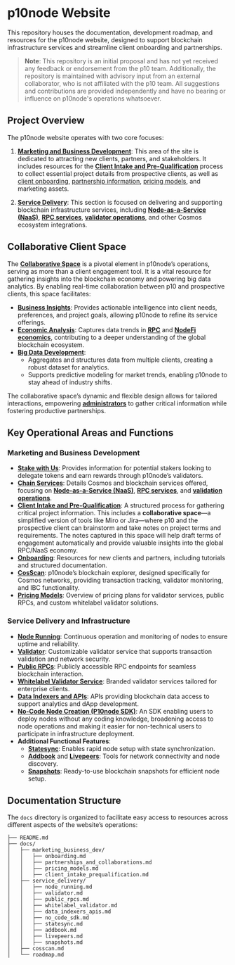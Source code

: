 # p10node Website

This repository houses the documentation, development roadmap, and resources for the p10node website, designed to support blockchain infrastructure services and streamline client onboarding and partnerships.

> **Note**: This repository is an initial proposal and has not yet received any feedback or endorsement from the p10 team. Additionally, the repository is maintained with advisory input from an external collaborator, who is not affiliated with the p10 team. All suggestions and contributions are provided independently and have no bearing or influence on p10node's operations whatsoever.


## Project Overview

The p10node website operates with two core focuses:

1. **[Marketing and Business Development](docs/marketing_business_dev/)**: This area of the site is dedicated to attracting new clients, partners, and stakeholders. It includes resources for the **[Client Intake and Pre-Qualification](docs/marketing_business_dev/client_intake_prequalification.md)** process to collect essential project details from prospective clients, as well as [client onboarding](docs/marketing_business_dev/onboarding.md), [partnership information](docs/marketing_business_dev/partnerships_and_collaborations.md), [pricing models](docs/marketing_business_dev/pricing_models.md), and marketing assets.

2. **[Service Delivery](docs/service_delivery/)**: This section is focused on delivering and supporting blockchain infrastructure services, including **[Node-as-a-Service (NaaS)](docs/service_delivery/naas_services.md)**, **[RPC services](docs/service_delivery/public_rpcs.md)**, **[validator operations](docs/service_delivery/validator.md)**, and other Cosmos ecosystem integrations.

## Collaborative Client Space

The **[Collaborative Space](docs/marketing_business_dev/collaborative_space.md)** is a pivotal element in p10node’s operations, serving as more than a client engagement tool. It is a vital resource for gathering insights into the blockchain economy and powering big data analytics. By enabling real-time collaboration between p10 and prospective clients, this space facilitates:

- **[Business Insights](docs/marketing_business_dev/business_insights.md)**: Provides actionable intelligence into client needs, preferences, and project goals, allowing p10node to refine its service offerings.
- **[Economic Analysis](docs/marketing_business_dev/economic_analysis.md)**: Captures data trends in **[RPC](docs/service_delivery/public_rpcs.md)** and **[NodeFi economics](docs/marketing_business_dev/nodefi_economics.md)**, contributing to a deeper understanding of the global blockchain ecosystem.
- **[Big Data Development](docs/marketing_business_dev/big_data_development.md)**:
  - Aggregates and structures data from multiple clients, creating a robust dataset for analytics.
  - Supports predictive modeling for market trends, enabling p10node to stay ahead of industry shifts.

The collaborative space’s dynamic and flexible design allows for tailored interactions, empowering **[administrators](docs/service_delivery/administrators.md)** to gather critical information while fostering productive partnerships.

## Key Operational Areas and Functions

### Marketing and Business Development

- **[Stake with Us](docs/marketing_business_dev/stake_with_us.md)**: Provides information for potential stakers looking to delegate tokens and earn rewards through p10node’s validators.
- **[Chain Services](docs/service_delivery/)**: Details Cosmos and blockchain services offered, focusing on **[Node-as-a-Service (NaaS)](docs/service_delivery/naas_services.md)**, **[RPC services](docs/service_delivery/public_rpcs.md)**, and **[validation operations](docs/service_delivery/validator.md)**.
- **[Client Intake and Pre-Qualification](docs/marketing_business_dev/client_intake_prequalification.md)**: A structured process for gathering critical project information. This includes a **collaborative space**—a simplified version of tools like Miro or Jira—where p10 and the prospective client can brainstorm and take notes on project terms and requirements. The notes captured in this space will help draft terms of engagement automatically and provide valuable insights into the global RPC/NaaS economy.
- **[Onboarding](docs/marketing_business_dev/onboarding.md)**: Resources for new clients and partners, including tutorials and structured documentation.
- **[CosScan](docs/cosscan.md)**: p10node’s blockchain explorer, designed specifically for Cosmos networks, providing transaction tracking, validator monitoring, and IBC functionality.
- **[Pricing Models](docs/marketing_business_dev/pricing_models.md)**: Overview of pricing plans for validator services, public RPCs, and custom whitelabel validator solutions.

### Service Delivery and Infrastructure

- **[Node Running](docs/service_delivery/node_running.md)**: Continuous operation and monitoring of nodes to ensure uptime and reliability.
- **[Validator](docs/service_delivery/validator.md)**: Customizable validator service that supports transaction validation and network security.
- **[Public RPCs](docs/service_delivery/public_rpcs.md)**: Publicly accessible RPC endpoints for seamless blockchain interaction.
- **[Whitelabel Validator Service](docs/service_delivery/whitelabel_validator.md)**: Branded validator services tailored for enterprise clients.
- **[Data Indexers and APIs](docs/service_delivery/data_indexers_apis.md)**: APIs providing blockchain data access to support analytics and dApp development.
- **[No-Code Node Creation (P10node SDK)](docs/service_delivery/no_code_sdk.md)**: An SDK enabling users to deploy nodes without any coding knowledge, broadening access to node operations and making it easier for non-technical users to participate in infrastructure deployment.
- **Additional Functional Features**:
  - **[Statesync](docs/service_delivery/statesync.md)**: Enables rapid node setup with state synchronization.
  - **[Addbook](docs/service_delivery/addbook.md)** and **[Livepeers](docs/service_delivery/livepeers.md)**: Tools for network connectivity and node discovery.
  - **[Snapshots](docs/service_delivery/snapshots.md)**: Ready-to-use blockchain snapshots for efficient node setup.

## Documentation Structure

The `docs` directory is organized to facilitate easy access to resources across different aspects of the website’s operations:

```
├── README.md
├── docs/
│   ├── marketing_business_dev/
│   │   ├── onboarding.md
│   │   ├── partnerships_and_collaborations.md
│   │   ├── pricing_models.md
│   │   ├── client_intake_prequalification.md
│   ├── service_delivery/
│   │   ├── node_running.md
│   │   ├── validator.md
│   │   ├── public_rpcs.md
│   │   ├── whitelabel_validator.md
│   │   ├── data_indexers_apis.md
│   │   ├── no_code_sdk.md
│   │   ├── statesync.md
│   │   ├── addbook.md
│   │   ├── livepeers.md
│   │   ├── snapshots.md
│   ├── cosscan.md
│   └── roadmap.md
```
